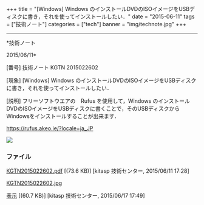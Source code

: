 ﻿+++
title = "[Windows] Windows のインストールDVDのISOイメージをUSBディスクに書き，それを使ってインストールしたい．"
date = "2015-06-11"
tags = ["技術ノート"]
categories = ["tech"]
banner = "img/technote.jpg"
+++

-----------------------------------------------------------------------------------------------------------------------------

*技術ノート

2015/06/11*


[番号]
技術ノート KGTN 2015022602

[現象]
[Windows] Windows
のインストールDVDのISOイメージをUSBディスクに書き，それを使ってインストールしたい．

[説明]
フリーソフトウエアの　Rufus を使用して，Windows
のインストールDVDのISOイメージをUSBディスクに書くことで，そのUSBディスクからWindowsをインストールすることが出来ます．

<https://rufus.akeo.ie/?locale=ja_JP>

![](http://techreport.kitasp.net/attachments/download/1978/KGTN2015022602.jpg)


### ファイル

 
 


[KGTN2015022602.pdf](http://techreport.kitasp.net/attachments/download/1865/KGTN2015022602.pdf)
 [(73.6 KB)] [kitasp 技術センター, 2015/06/11
17:28]

[KGTN2015022602.jpg](http://techreport.kitasp.net/attachments/download/1978/KGTN2015022602.jpg)

[表示](http://techreport.kitasp.net/attachments/1978/KGTN2015022602.jpg "表示")
 [(60.7 KB)] [kitasp 技術センター, 2015/06/17
17:49]


 


 

